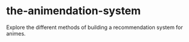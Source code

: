 # the-animendation-system
Explore the different methods of building a recommendation system for animes.
